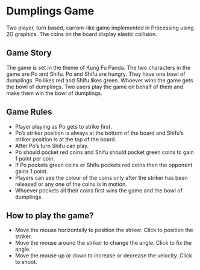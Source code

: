 # Dumplings Game
Two player, turn based, carrom-like game implemented in Processing using 2D graphics. The coins on the board display elastic collision.

## Game Story
The game is set in the theme of Kung Fu Panda. The two characters in the game are Po and Shifu. Po and Shifu are hungry. They have one bowl of dumplings. Po likes red and Shifu likes green. Whoever wins the game gets the bowl of dumplings. Two users play the game on behalf of them and make them win the bowl of dumplings.

## Game Rules
- Player playing as Po gets to strike first.
- Po’s striker position is always at the bottom of the board and Shifu’s striker position is at the top of the board.
- After Po’s turn Shifu can play.
- Po should pocket red coins and Shifu should pocket green coins to gain 1 point per coin.
- If Po pockets green coins or Shifu pockets red coins then the opponent gains 1 point.
- Players can see the colour of the coins only after the striker has been released or any one of the coins is in motion.
- Whoever pockets all their coins first wins the game and the bowl of dumplings.

## How to play the game?
- Move the mouse horizontally to position the striker. Click to position the striker.
- Move the mouse around the striker to change the angle. Click to fix the angle.
- Move the mouse up or down to increase or decrease the velocity. Click to shoot.

